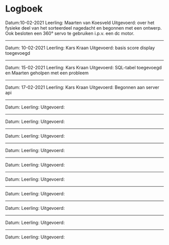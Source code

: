 # Logboek

Datum:10-02-2021
Leerling: Maarten van Koesveld
Uitgevoerd: over het fysieke deel van het sorteerdeel nagedacht en begonnen met een ontwerp. Ook besloten een 360° servo te gebruiken i.p.v. een dc motor.

---

Datum: 10-02-2021
Leerling: Kars Kraan
Uitgevoerd: basis score display toegevoegd

---

Datum: 15-02-2021
Leerling: Kars Kraan
Uitgevoerd: SQL-tabel toegevoegd en Maarten geholpen met een probleem

---

Datum: 17-02-2021
Leerling: Kars Kraan 
Uitgevoerd: Begonnen aan server api

---

Datum:
Leerling:
Uitgevoerd:

---

Datum:
Leerling:
Uitgevoerd:

---

Datum:
Leerling:
Uitgevoerd:

---

Datum:
Leerling:
Uitgevoerd:

---

Datum:
Leerling:
Uitgevoerd:

---

Datum:
Leerling:
Uitgevoerd:

---

Datum:
Leerling:
Uitgevoerd:

---

Datum:
Leerling:
Uitgevoerd:

---

Datum:
Leerling:
Uitgevoerd:

---

Datum:
Leerling:
Uitgevoerd:


